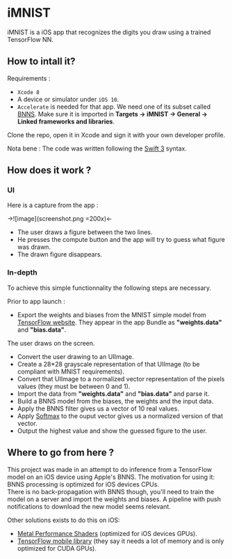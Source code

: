 # iMNIST
iMNIST is a iOS app that recognizes the digits you draw using a trained TensorFlow NN. 

## How to intall it?

Requirements : 
  
- `Xcode 8` 
- A device or simulator under `iOS 10`.
- `Accelerate` is needed for that app. We need one of its subset called [BNNS](https://developer.apple.com/reference/accelerate/1912851-bnns). Make sure it is imported in **Targets -> iMNIST -> General -> Linked frameworks and libraries**.

Clone the repo, open it in Xcode and sign it with your own developer profile.

Nota bene : The code was written following the [Swift 3](https://developer.apple.com/library/content/documentation/Swift/Conceptual/Swift_Programming_Language/index.html#//apple_ref/doc/uid/TP40014097-CH3-ID0) syntax. 

## How does it work ? 

### UI
Here is a capture from the app :    

   
->![image](screenshot.png =200x)<-

- The user draws a figure between the two lines.
- He presses the compute button and the app will try to guess what figure was drawn.
- The drawn figure disappears.

### In-depth

To achieve this simple functionnality the following steps are necessary. 

Prior to app launch : 

- Export the weights and biases from the MNIST simple model from [TensorFlow website](https://www.tensorflow.org/versions/r0.11/tutorials/mnist/beginners/index.html#mnist-for-ml-beginners). They appear in the app Bundle as **"weights.data"** and **"bias.data"**.

The user draws on the screen.

- Convert the user drawing to an UIImage.
- Create a 28*28 grayscale representation of that UIImage (to be compliant with MNIST requirements).
- Convert that UIImage to a normalized vector representation of the pixels values (they must be between 0 and 1).
- Import the data from **"weights.data"** and **"bias.data"** and parse it.
- Build a BNNS model from the biases, the weights and the input data. 
- Apply the BNNS filter gives us a vector of 10 real values.
- Apply [Softmax](https://en.wikipedia.org/wiki/Softmax_function) to the ouput vector gives us a normalized version of that vector.
- Output the highest value and show the guessed figure to the user.

## Where to go from here ?

This project was made in an attempt to do inference from a TensorFlow model on an iOS device using Apple's BNNS. The motivation for using it: BNNS processing is optimized for iOS devices CPUs.  
There is no back-propagation with BNNS though, you'll need to train the model on a server and import the weights and biases.
A pipeline with push notifications to download the new model seems relevant. 

Other solutions exists to do this on iOS:   

- [Metal Performance Shaders](https://developer.apple.com/reference/metalperformanceshaders) (optimized for iOS devices GPUs).
- [TensorFlow mobile library](https://www.tensorflow.org/mobile.html) (they say it needs a lot of memory and is only optimized for CUDA GPUs).
